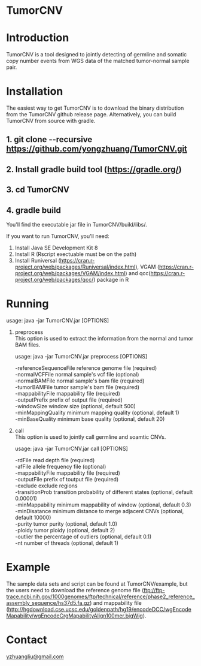 # TumorCNV
# Introduction 
TumorCNV is a tool designed to jointly detecting of germline and somatic copy number events from WGS data of the matched tumor-normal sample pair.
# Installation
The easiest way to get TumorCNV is to download the binary distribution from the TumorCNV github release page. Alternatively, you can build TumorCNV from source with gradle.
## 1. git clone --recursive https://github.com/yongzhuang/TumorCNV.git
## 2. Install gradle build tool (https://gradle.org/)
## 3. cd TumorCNV 
## 4. gradle build   
You'll find the executable jar file in TumorCNV/build/libs/. 

If you want to run TumorCNV, you'll need:
1. Install Java SE Development Kit 8
2. Install R (Rscript exectuable must be on the path)
3. Install Runiversal (https://cran.r-project.org/web/packages/Runiversal/index.html), VGAM (https://cran.r-project.org/web/packages/VGAM/index.html) and qcc(https://cran.r-project.org/web/packages/qcc/) package in R

# Running
usage: java -jar TumorCNV.jar [OPTIONS]
1. preprocess  
   This option is used to extract the information from the normal and tumor BAM files.

   usage: java -jar TumorCNV.jar preprocess [OPTIONS]

   -referenceSequenceFile  <FILE>   reference genome file (required)  
   -normalVCFFile <FILE>   normal sample's vcf file (optional)   
   -normalBAMFile <FILE>   normal sample's bam file (required)  
   -tumorBAMFile  <FILE>   tumor sample's bam file (required)  
   -mappabilityFile  <FILE>   mappability file (required)  
   -outputPrefix  <FILE>    prefix of output file (required)  
   -windowSize <INT> window size (optional, default 500)  
   -minMappingQuality   <INT> minimum mapping quality (optional, default 1)  
   -minBaseQuality   <INT> minimum base quality (optional, default 20)  

2. call  
   This option is used to jointly call germline and soamtic CNVs.  

   usage: java -jar TumorCNV.jar call [OPTIONS]  

   -rdFile  <FILE>   read depth file (required)  
   -afFile  <FILE>   allele frequency file (optional)  
   -mappabilityFile  <FILE>   mappability file (required)  
   -outputFile <FILE>   prefix of toutput file (required)  
   -exclude <FILE>   exclude regions  
   -transitionProb   <FLOAT>  transition probability of different states (optional, default 0.00001)  
   -minMappability   <FLOAT>  minimum mappability of window (optional, default 0.3)  
   -minDisatance  <INT> minimum distance to merge adjacent CNVs (optional, default 10000)  
   -purity  <FLOAT>  tumor purity (optional, default 1.0)  
   -ploidy  <INT> tumor ploidy (optional, default 2)  
   -outlier <FLOAT>  the percentage of outliers (optional, default 0.1)  
   -nt   <INT> number of threads (optional, default 1)  

# Example

The sample data sets and script can be found at TumorCNV/example, but the users need to download the reference genome file (ftp://ftp-trace.ncbi.nih.gov/1000genomes/ftp/technical/reference/phase2_reference_assembly_sequence/hs37d5.fa.gz) and mappability file (http://hgdownload.cse.ucsc.edu/goldenpath/hg19/encodeDCC/wgEncodeMapability/wgEncodeCrgMapabilityAlign100mer.bigWig).

# Contact 
   yzhuangliu@gmail.com
